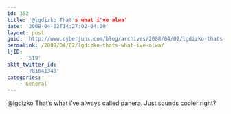 ```yaml
---
id: 352
title: '@lgdizko That's what i've alwa'
date: '2008-04-02T14:27:02-04:00'
layout: post
guid: 'http://www.cyberjunx.com/blog/archives/2008/04/02/lgdizko-thats-what-ive-alwa/'
permalink: /2008/04/02/lgdizko-thats-what-ive-alwa/
ljID:
    - '519'
aktt_twitter_id:
    - '781641348'
categories:
    - General
---
```


@lgdizko That’s what i’ve always called panera. Just sounds cooler right?
